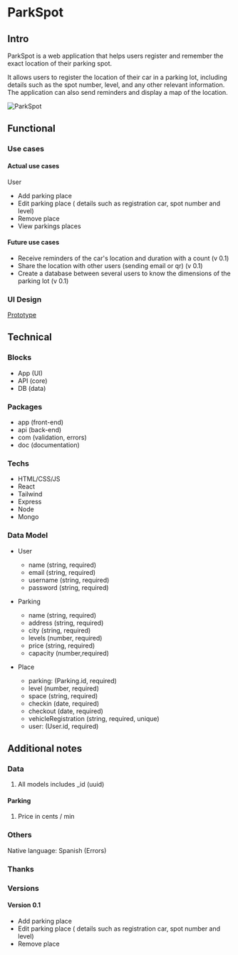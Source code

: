 # ParkSpot

## Intro

<!--ParkSpot es una aplicación web que ayuda a los usuarios a registrar y recordar la ubicación exacta de su plaza de parking.

Permite a los usuarios registrar la ubicación de su coche en un parking, incluyendo detalles como el número de plaza, nivel y cualquier otra información relevante. La aplicación también puede enviar recordatorios y mostrar un mapa de la ubicación.
-->

ParkSpot is a web application that helps users register and remember the exact location of their parking spot.

It allows users to register the location of their car in a parking lot, including details such as the spot number, level, and any other relevant information. The application can also send reminders and display a map of the location.

![ParkSpot](https://i.giphy.com/Ak8asl6uQKmre.webp)

## Functional

### Use cases

#### Actual use cases

User
<!-- 
- Registrar la ubicación de la plaza de aparcamiento
- Editar plaza de aparcamiento (detalles como matrícula, número de plaza y nivel)
- Quitar plaza de aparcamiento
- Ver un mapa de la ubicación del parking 
- Recibir recordatorios de la ubicación del coche y de la duracion del aparcamiento con un contador (v 0.1)
- Compartir la ubicación con otros usuarios (enviar email o qr)... (v 0.1)
- Crear BD entre varios usuarios para conocer las dimensiones del parking (v 0.1)
-->

- Add parking place
- Edit parking place ( details such as registration car, spot number and level)
- Remove place
- View parkings places

#### Future use cases

<!-- - View a map of the parking location -->
- Receive reminders of the car's location and duration with a count (v 0.1)
- Share the location with other users (sending email or qr) (v 0.1)
- Create a database between several users to know the dimensions of the parking lot (v 0.1)


### UI Design


[Prototype](https://www.figma.com/proto/ZwUGeEDRIT5bqBeIfFA0KI/ParkSpot?node-id=0-1&t=03lSJ2V6FJVvG9Xb-1)

## Technical

### Blocks

- App (UI)
- API (core)
- DB (data)

### Packages

- app (front-end)
- api (back-end)
- com (validation, errors)
- doc (documentation)

### Techs

- HTML/CSS/JS
- React
- Tailwind
- Express
- Node
- Mongo

### Data Model

- User
    - name (string, required)
    - email (string, required)
    - username (string, required)
    - password (string, required)

- Parking
    - name (string, required)
    - address (string, required)
    - city (string, required)
    - levels (number, required)
    - price (string, required)
    - capacity (number,required)

- Place
    - parking: (Parking.id, required)
    - level (number, required)
    - space (string, required)
    - checkin (date, required)
    - checkout (date, required)
    - vehicleRegistration (string, required, unique)
    - user: (User.id, required)  

## Additional notes

### Data

1. All models includes _id (uuid)

#### Parking

1. Price in cents / min

### Others

Native language: Spanish (Errors)

### Thanks



### Versions

#### Version 0.1

- Add parking place
- Edit parking place ( details such as registration car, spot number and level)
- Remove place

